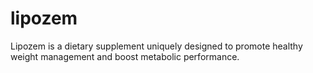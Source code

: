 # lipozem
Lipozem is a dietary supplement uniquely designed to promote healthy weight management and boost metabolic performance.
